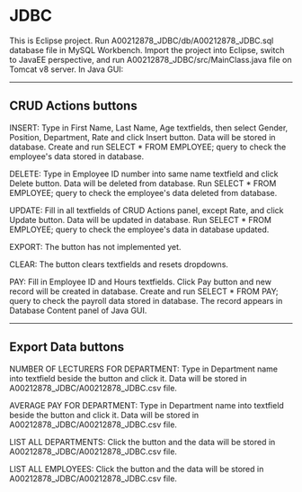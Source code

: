 # JDBC

This is Eclipse project.
Run A00212878_JDBC/db/A00212878_JDBC.sql database file in MySQL Workbench.
Import the project into Eclipse, switch to JavaEE perspective, and run A00212878_JDBC/src/MainClass.java file on Tomcat v8 server.
In Java GUI:

------------------------------------------------------------------------------------------------------------------------------------------
CRUD Actions buttons
------------------------------------------------------------------------------------------------------------------------------------------
INSERT: Type in First Name, Last Name, Age textfields, then select Gender, Position, Department, Rate and click Insert button. Data will be stored in database. Create and run SELECT * FROM EMPLOYEE; query to check the employee's data stored in database.

DELETE: Type in Employee ID number into same name textfield and click Delete button. Data will be deleted from database. Run SELECT * FROM EMPLOYEE; query to check the employee's data deleted from database.

UPDATE: Fill in all textfields of CRUD Actions panel, except Rate, and click Update button. Data will be updated in database. Run SELECT * FROM EMPLOYEE; query to check the employee's data in database updated.

EXPORT: The button has not implemented yet.

CLEAR: The button clears textfields and resets dropdowns.

PAY: Fill in Employee ID and Hours textfields. Click Pay button and new record will be created in database. Create and run SELECT * FROM PAY; query to check the payroll data stored in database. The record appears in Database Content panel of Java GUI.

------------------------------------------------------------------------------------------------------------------------------------------
Export Data buttons
------------------------------------------------------------------------------------------------------------------------------------------
NUMBER OF LECTURERS FOR DEPARTMENT: Type in Department name into textfield beside the button and click it. Data will be stored in A00212878_JDBC/A00212878_JDBC.csv file.

AVERAGE PAY FOR DEPARTMENT: Type in Department name into textfield beside the button and click it. Data will be stored in A00212878_JDBC/A00212878_JDBC.csv file.

LIST ALL DEPARTMENTS: Click the button and the data will be stored in A00212878_JDBC/A00212878_JDBC.csv file.

LIST ALL EMPLOYEES: Click the button and the data will be stored in A00212878_JDBC/A00212878_JDBC.csv file.
